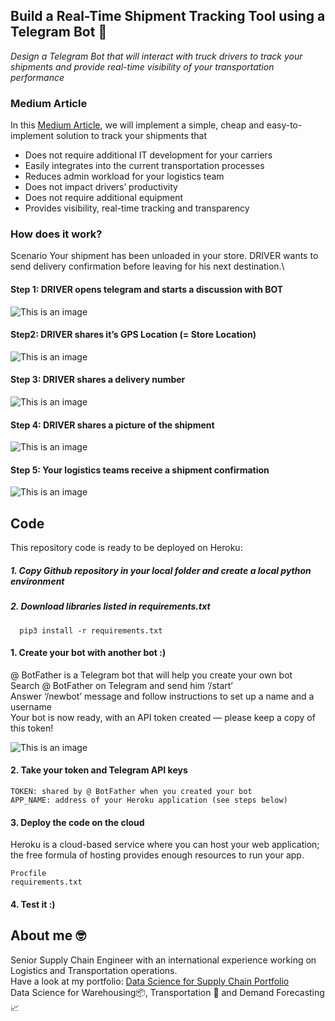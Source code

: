 ## Build a Real-Time Shipment Tracking Tool using a Telegram Bot 🚚
*Design a Telegram Bot that will interact with truck drivers to track your shipments and provide real-time visibility of your transportation performance*

### Medium Article
In this [Medium Article](https://towardsdatascience.com/build-a-real-time-shipment-tracking-tool-using-a-telegram-bot-beb6ab29fca3), we will implement a simple, cheap and easy-to-implement solution to track your shipments that
- Does not require additional IT development for your carriers
- Easily integrates into the current transportation processes
- Reduces admin workload for your logistics team
- Does not impact drivers’ productivity
- Does not require additional equipment
- Provides visibility, real-time tracking and transparency

### How does it work?
Scenario
Your shipment has been unloaded in your store. DRIVER wants to send delivery confirmation before leaving for his next destination.\
#### Step 1: DRIVER opens telegram and starts a discussion with BOT 
![This is an image](https://miro.medium.com/max/315/1*qnBHC99rd8J1Q5xmommMew.png) 
#### Step2: DRIVER shares it’s GPS Location (= Store Location) 
![This is an image](https://miro.medium.com/max/315/1*c1XgJWH7EH-Lcg5YPQiTWA.png)
#### Step 3: DRIVER shares a delivery number 
![This is an image](https://miro.medium.com/max/315/1*Vb3et27oNAnje5sSWgdh0w.png) 
#### Step 4: DRIVER shares a picture of the shipment 
![This is an image](https://miro.medium.com/max/315/1*7r7RHIWykG3zklrSl2DxPQ.png) 
#### Step 5: Your logistics teams receive a shipment confirmation
![This is an image](https://miro.medium.com/max/315/1*V1oEQcRAPxcgCPYN5ywZZA.png) 


## Code
This repository code is ready to be deployed on Heroku:
##### 1. Copy Github repository in your local folder and create a local python environment
##### 2. Download libraries listed in requirements.txt
```
  pip3 install -r requirements.txt
```
#### 1. Create your bot with another bot :)
@ BotFather is a Telegram bot that will help you create your own bot \
Search @ BotFather on Telegram and send him ‘/start’ \
Answer ‘/newbot’ message and follow instructions to set up a name and a username \
Your bot is now ready, with an API token created — please keep a copy of this token! 

![This is an image](https://miro.medium.com/max/875/1*FcjfAGjjYuQ_GG8s9dWQQg.png) 

#### 2. Take your token and Telegram API keys
```
TOKEN: shared by @ BotFather when you created your bot
APP_NAME: address of your Heroku application (see steps below)
```

#### 3. Deploy the code on the cloud
Heroku is a cloud-based service where you can host your web application; the free formula of hosting provides enough resources to run your app.
```
Procfile
requirements.txt
```

#### 4. Test it :)

## About me 🤓
Senior Supply Chain Engineer with an international experience working on Logistics and Transportation operations. \
Have a look at my portfolio: [Data Science for Supply Chain Portfolio](https://samirsaci.com) \
Data Science for Warehousing📦, Transportation 🚚 and Demand Forecasting 📈 

